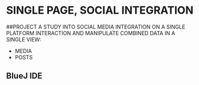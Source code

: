 SINGLE PAGE, SOCIAL INTEGRATION
===================

##PROJECT
A STUDY INTO SOCIAL MEDIA INTEGRATION ON A SINGLE PLATFORM
INTERACTION AND MANIPULATE COMBINED DATA IN A SINGLE VIEW:
- MEDIA
- POSTS




## BlueJ IDE


